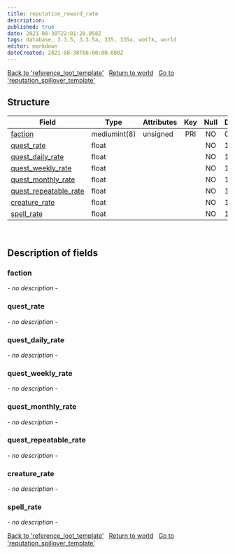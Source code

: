 ```yaml
---
title: reputation_reward_rate
description: 
published: true
date: 2021-08-30T22:01:28.058Z
tags: database, 3.3.5, 3.3.5a, 335, 335a, wotlk, world
editor: markdown
dateCreated: 2021-08-30T06:00:00.000Z
---
```


<a href="https://dev.trinitycore.info/en/database/335/world/reference_loot_template" class="mt-5 v-btn v-btn--depressed v-btn--flat v-btn--outlined theme--light v-size--default darkblue--text text--lighten-3"><span class="v-btn__content"><i aria-hidden="true" class="v-icon notranslate v-icon--left mdi mdi-arrow-left theme--light"></i><span>Back to 'reference_loot_template'</span></span></a>&nbsp;&nbsp;&nbsp;<a href="https://dev.trinitycore.info/en/database/335/world/home" class="mt-5 v-btn v-btn--depressed v-btn--flat v-btn--outlined theme--light v-size--default darkblue--text text--lighten-3"><span class="v-btn__content"><i aria-hidden="true" class="v-icon notranslate v-icon--left mdi mdi-home-outline theme--light"></i><span>Return to world</span></span></a>&nbsp;&nbsp;&nbsp;<a href="https://dev.trinitycore.info/en/database/335/world/reputation_spillover_template" class="mt-5 v-btn v-btn--depressed v-btn--flat v-btn--outlined theme--light v-size--default darkblue--text text--lighten-3"><span class="v-btn__content"><span>Go to 'reputation_spillover_template'</span><i aria-hidden="true" class="v-icon notranslate v-icon--right mdi mdi-arrow-right theme--light"></i></span></a>

## Structure

| Field | Type | Attributes | Key | Null | Default | Extra | Comment |
| --- | --- | --- | :---: | :---: | --- | --- | --- |
| [faction](#faction) | mediumint(8) | unsigned | PRI | NO | 0 |  |  |
| [quest_rate](#quest_rate) | float |  |  | NO | 1 |  |  |
| [quest_daily_rate](#quest_daily_rate) | float |  |  | NO | 1 |  |  |
| [quest_weekly_rate](#quest_weekly_rate) | float |  |  | NO | 1 |  |  |
| [quest_monthly_rate](#quest_monthly_rate) | float |  |  | NO | 1 |  |  |
| [quest_repeatable_rate](#quest_repeatable_rate) | float |  |  | NO | 1 |  |  |
| [creature_rate](#creature_rate) | float |  |  | NO | 1 |  |  |
| [spell_rate](#spell_rate) | float |  |  | NO | 1 |  |  |
&nbsp;
## Description of fields

### faction
*- no description -*
&nbsp;

### quest_rate
*- no description -*
&nbsp;

### quest_daily_rate
*- no description -*
&nbsp;

### quest_weekly_rate
*- no description -*
&nbsp;

### quest_monthly_rate
*- no description -*
&nbsp;

### quest_repeatable_rate
*- no description -*
&nbsp;

### creature_rate
*- no description -*
&nbsp;

### spell_rate
*- no description -*
&nbsp;

<a href="https://dev.trinitycore.info/en/database/335/world/reference_loot_template" class="mt-5 v-btn v-btn--depressed v-btn--flat v-btn--outlined theme--light v-size--default darkblue--text text--lighten-3"><span class="v-btn__content"><i aria-hidden="true" class="v-icon notranslate v-icon--left mdi mdi-arrow-left theme--light"></i><span>Back to 'reference_loot_template'</span></span></a>&nbsp;&nbsp;&nbsp;<a href="https://dev.trinitycore.info/en/database/335/world/home" class="mt-5 v-btn v-btn--depressed v-btn--flat v-btn--outlined theme--light v-size--default darkblue--text text--lighten-3"><span class="v-btn__content"><i aria-hidden="true" class="v-icon notranslate v-icon--left mdi mdi-home-outline theme--light"></i><span>Return to world</span></span></a>&nbsp;&nbsp;&nbsp;<a href="https://dev.trinitycore.info/en/database/335/world/reputation_spillover_template" class="mt-5 v-btn v-btn--depressed v-btn--flat v-btn--outlined theme--light v-size--default darkblue--text text--lighten-3"><span class="v-btn__content"><span>Go to 'reputation_spillover_template'</span><i aria-hidden="true" class="v-icon notranslate v-icon--right mdi mdi-arrow-right theme--light"></i></span></a>

